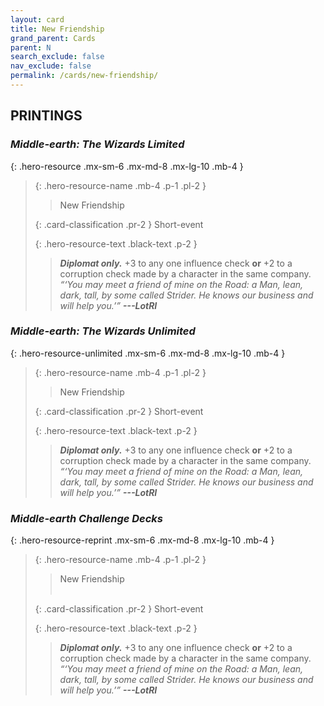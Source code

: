 ```yaml
---
layout: card
title: New Friendship
grand_parent: Cards
parent: N
search_exclude: false
nav_exclude: false
permalink: /cards/new-friendship/
---
```


## PRINTINGS


### _Middle-earth: The Wizards Limited_

{: .hero-resource .mx-sm-6 .mx-md-8 .mx-lg-10 .mb-4 }
> {: .hero-resource-name .mb-4 .p-1 .pl-2 }
> > <div class="card-mp"></div>
> > <div class="card-name">New Friendship</div>
>
> {: .card-classification .pr-2 }
> Short-event
>
> {: .hero-resource-text .black-text .p-2 }
> > _**Diplomat only.**_ +3 to any one influence check **or** +2 to a corruption check made by a character in the same company. <br>_“‘You may meet a friend of mine on the Road: a Man, lean, dark, tall, by some called Strider. He knows our business and will help you.’”_ ***---&#65279;LotRI*** 
> 

### _Middle-earth: The Wizards Unlimited_

{: .hero-resource-unlimited .mx-sm-6 .mx-md-8 .mx-lg-10 .mb-4 }
> {: .hero-resource-name .mb-4 .p-1 .pl-2 }
> > <div class="card-mp"></div>
> > <div class="card-name">New Friendship</div>
>
> {: .card-classification .pr-2 }
> Short-event
>
> {: .hero-resource-text .black-text .p-2 }
> > _**Diplomat only.**_ +3 to any one influence check **or** +2 to a corruption check made by a character in the same company. <br>_“‘You may meet a friend of mine on the Road: a Man, lean, dark, tall, by some called Strider. He knows our business and will help you.’”_ ***---&#65279;LotRI*** 
> 

### _Middle-earth Challenge Decks_

{: .hero-resource-reprint .mx-sm-6 .mx-md-8 .mx-lg-10 .mb-4 }
> {: .hero-resource-name .mb-4 .p-1 .pl-2 }
> > <div class="card-mp"></div>
> > <div class="card-name">New Friendship</div>
> > &nbsp;
>
> {: .card-classification .pr-2 }
> Short-event
>
> {: .hero-resource-text .black-text .p-2 }
> > _**Diplomat only.**_ +3 to any one influence check **or** +2 to a corruption check made by a character in the same company. <br>_“‘You may meet a friend of mine on the Road: a Man, lean, dark, tall, by some called Strider. He knows our business and will help you.’”_ ***---&#65279;LotRI*** 
> 
